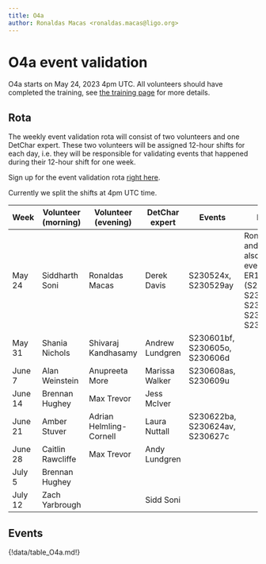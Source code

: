```yaml
---
title: O4a
author: Ronaldas Macas <ronaldas.macas@ligo.org>
---
```


# O4a event validation

O4a starts on May 24, 2023 4pm UTC. All volunteers should have completed the training, see [the training page](training.md) for more details.

## Rota

The weekly event validation rota will consist of two volunteers and one DetChar expert. These two volunteers will be assigned 12-hour shifts for each day, i.e. they will be responsible for validating events that happened during their 12-hour shift for one week.

Sign up for the event validation rota [right here](https://docs.google.com/document/d/1KG7r8cv---d1DZ6uqUmnudz8fZ_eBrCXiIMq8UDTfXA/edit#).

Currently we split the shifts at 4pm UTC time.

| Week        | Volunteer (morning) | Volunteer (evening) | DetChar expert | Events | Notes |
|-------------|---------------------|---------------------|----------------|--------|-------|
| May 24      | Siddharth Soni      | Ronaldas Macas          | Derek Davis    | S230524x, S230529ay | Ronaldas and Sidd also validate events from ER15 (S230502m, S230518h, S230520ae, S230522a, S230522n) |
| May 31      | Shania Nichols      | Shivaraj Kandhasamy     | Andrew Lundgren| S230601bf, S230605o, S230606d |       |
| June 7      | Alan Weinstein      | Anupreeta More          | Marissa Walker | S230608as, S230609u |       |
| June 14     | Brennan Hughey      | Max Trevor              | Jess McIver    |        |       |
| June 21     | Amber Stuver        | Adrian Helmling-Cornell | Laura Nuttall  | S230622ba, S230624av, S230627c |       |
| June 28     | Caitlin Rawcliffe   | Max Trevor              | Andy Lundgren  |        |       |
| July 5      | Brennan Hughey      |                         |                |        |       |
| July 12     | Zach Yarbrough      |                         | Sidd Soni      |        |       |

 
## Events

{!data/table_O4a.md!}
